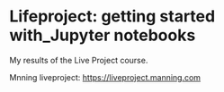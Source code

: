 # Lifeproject: getting started with_Jupyter notebooks
My results of the Live Project course.

Mnning liveproject: https://liveproject.manning.com

